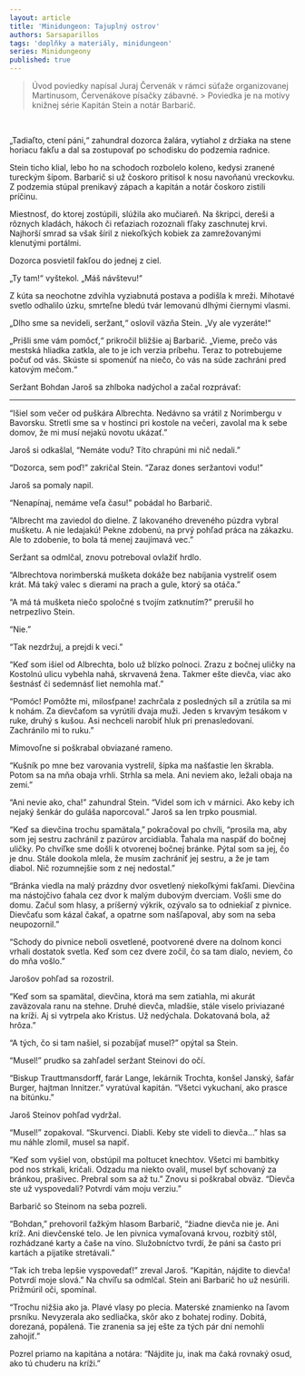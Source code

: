 ```yaml
---
layout: article
title: 'Minidungeon: Tajuplný ostrov'
authors: Sarsaparillos
tags: 'doplňky a materiály, minidungeon'
series: Minidungeony
published: true
---
```

> Úvod poviedky napísal Juraj Červenák v rámci súťaže organizovanej Martinusom, Červenákove písačky zábavné. > 
> Poviedka je na motívy knižnej série Kapitán Stein a notár Barbarič. 

<div>&nbsp;</div>

„Tadiaľto, ctení páni,“ zahundral dozorca žalára, vytiahol z držiaka na stene horiacu fakľu a dal sa zostupovať po schodisku do podzemia radnice.

Stein ticho klial, lebo ho na schodoch rozbolelo koleno, kedysi zranené tureckým šípom. Barbarič si už čoskoro pritisol k nosu navoňanú vreckovku. Z podzemia stúpal prenikavý zápach a kapitán a notár čoskoro zistili príčinu.

Miestnosť, do ktorej zostúpili, slúžila ako mučiareň. Na škripci, dereši a rôznych kladách, hákoch či reťaziach rozoznali fľaky zaschnutej krvi. Najhorší smrad sa však šíril z niekoľkých kobiek za zamrežovanými klenutými portálmi.

Dozorca posvietil fakľou do jednej z ciel.

„Ty tam!“ vyštekol. „Máš návštevu!“

Z kúta sa neochotne zdvihla vyziabnutá postava a podišla k mreži. Mihotavé svetlo odhalilo úzku, smrteľne bledú tvár lemovanú dlhými čiernymi vlasmi.

„Dlho sme sa nevideli, seržant,“ oslovil väzňa Stein. „Vy ale vyzeráte!“

„Prišli sme vám pomôcť,“ prikročil bližšie aj Barbarič. „Vieme, prečo vás mestská hliadka zatkla, ale to je ich verzia príbehu. Teraz to potrebujeme počuť od vás. Skúste si spomenúť na niečo, čo vás na súde zachráni pred katovým mečom.“

Seržant Bohdan Jaroš sa zhlboka nadýchol a začal rozprávať:

---

“Išiel som večer od puškára Albrechta. Nedávno sa vrátil z Norimbergu v Bavorsku. Stretli sme sa v hostinci pri kostole na večeri, zavolal ma k sebe domov, že mi musí nejakú novotu ukázať.” 

Jaroš si odkašlal, “Nemáte vodu? Títo chrapúni mi nič nedali.”

“Dozorca, sem poď!” zakričal Stein. “Zaraz dones seržantovi vodu!”

Jaroš sa pomaly napil. 

“Nenapínaj, nemáme veľa času!” pobádal ho Barbarič.

“Albrecht ma zaviedol do dielne. Z lakovaného dreveného púzdra vybral mušketu. A nie ledajakú! Pekne zdobenú, na prvý pohľad práca na zákazku. Ale to zdobenie, to bola tá menej zaujímavá vec.”

Seržant sa odmlčal, znovu potreboval ovlažiť hrdlo.

“Albrechtova norimberská mušketa dokáže bez nabíjania vystreliť osem krát. Má taký valec s dierami na prach a gule, ktorý sa otáča.”

“A má tá mušketa niečo spoločné s tvojím zatknutím?” prerušil ho netrpezlivo Stein. 

“Nie.”

“Tak nezdržuj, a prejdi k veci.”

“Keď som išiel od Albrechta, bolo už blízko polnoci. Zrazu z bočnej uličky na Kostolnú ulicu vybehla nahá, skrvavená žena. Takmer ešte dievča, viac ako šestnásť či sedemnásť liet nemohla mať.”

“Pomóc! Pomôžte mi, milosťpane!  zachrčala z posledných síl a zrútila sa mi k nohám. Za dievčaťom sa vyrútili dvaja muži. Jeden s krvavým tesákom v ruke, druhý s kušou. Asi nechceli narobiť hluk pri prenasledovaní. Zachránilo mi to ruku.”

Mimovoľne si poškrabal obviazané rameno. 

“Kušník po mne bez varovania vystrelil, šípka ma našťastie len škrabla. Potom sa na mňa obaja vrhli. Strhla sa mela. Ani neviem ako, ležali obaja na zemi.”

“Ani nevie ako, cha!” zahundral Stein. “Videl som ich v márnici. Ako keby ich nejaký šenkár do guláša naporcoval.” Jaroš sa len trpko pousmial. 

“Keď sa dievčina trochu spamätala,” pokračoval po chvíli, “prosila ma, aby som jej sestru zachránil z pazúrov arcidiabla. Ťahala ma naspäť do bočnej uličky. Po chvíľke sme došli k otvorenej bočnej bránke. Pýtal som sa jej, čo je dnu. Stále dookola mlela, že musím zachrániť jej sestru, a že je tam diabol. Nič rozumnejšie som z nej nedostal.”

“Bránka viedla na malý prázdny dvor osvetlený niekoľkými fakľami. Dievčina ma nástojčivo ťahala cez dvor k malým dubovým dverciam. Vošli sme do domu. Začul som hlasy, a príšerný výkrik, ozývalo sa to odniekiaľ z pivnice. Dievčaťu som kázal čakať, a opatrne som našľapoval, aby som na seba neupozornil.”

“Schody do pivnice neboli osvetlené, pootvorené dvere na dolnom konci vrhali dostatok svetla. Keď som cez dvere zočil, čo sa tam dialo, neviem, čo do mňa vošlo.”

Jarošov pohľad sa rozostril.

“Keď som sa spamätal, dievčina, ktorá ma sem zatiahla, mi akurát zaväzovala ranu na stehne. Druhé dievča, mladšie, stále viselo priviazané na kríži. Aj si vytrpela ako Kristus. Už nedýchala. Dokatovaná bola, až hrôza.”

“A tých, čo si tam našiel, si pozabíjať musel?” opýtal sa Stein.

“Musel!” prudko sa zahľadel seržant Steinovi do očí.

“Biskup Trauttmansdorff, farár Lange, lekárnik Trochta, konšel Janský, šafár Burger, hajtman Innitzer.” vyratúval kapitán. “Všetci vykuchaní, ako prasce na bitúnku.”

Jaroš Steinov pohľad vydržal. 

“Musel!” zopakoval. “Skurvenci. Diabli. Keby ste videli to dievča...” hlas sa mu náhle zlomil, musel sa napiť.

“Keď som vyšiel von, obstúpil ma poltucet knechtov. Všetci mi bambitky pod nos strkali, kričali. Odzadu ma niekto ovalil, musel byť schovaný za bránkou, prašivec. Prebral som sa až tu.”
Znovu si poškrabal obväz. “Dievča ste už vyspovedali? Potvrdí vám moju verziu.”

Barbarič so Steinom na seba pozreli. 

“Bohdan,” prehovoril ťažkým hlasom Barbarič, “žiadne dievča nie je. Ani kríž. Ani dievčenské telo. Je len pivnica vymaľovaná krvou, rozbitý stôl, rozhádzané karty a čaše na víno. Služobníctvo tvrdí, že páni sa často pri kartách a pijatike stretávali.”

“Tak ich treba lepšie vyspovedať!” zreval Jaroš. “Kapitán, nájdite to dievča! Potvrdí moje slová.” 
Na chvíľu sa odmlčal. Stein ani Barbarič ho už nesúrili. Prižmúril oči, spomínal.

“Trochu nižšia ako ja. Plavé vlasy po plecia. Materské znamienko na ľavom prsníku. Nevyzerala ako sedliačka, skôr ako z bohatej rodiny. Dobitá, dorezaná, popálená. Tie zranenia sa jej ešte za tých pár dní nemohli zahojiť.”

Pozrel priamo na kapitána a notára: “Nájdite ju, inak ma čaká rovnaký osud, ako tú chuderu na kríži.”